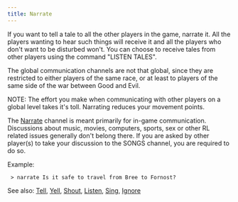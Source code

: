 ```yaml
---
title: Narrate
---
```


If you want to tell a tale to all the other players in the game, narrate
it. All the players wanting to hear such things will receive it and all
the players who don't want to be disturbed won't. You can choose to
receive tales from other players using the command "LISTEN TALES".

The global communication channels are not that global, since they are
restricted to either players of the same race, or at least to players of
the same side of the war between Good and Evil.

NOTE: The effort you make when communicating with other players on a
global level takes it's toll. Narrating reduces your movement points.

The [Narrate](Narrate "wikilink") channel is meant primarily for in-game
communication. Discussions about music, movies, computers, sports, sex
or other RL related issues generally don't belong there. If you are
asked by other player(s) to take your discussion to the SONGS channel,
you are required to do so.

Example:

` > narrate Is it safe to travel from Bree to Fornost?`

See also: [Tell](Tell "wikilink"), [Yell](Yell "wikilink"),
[Shout](Shout "wikilink"), [Listen](Listen "wikilink"),
[Sing](Sing "wikilink"), [Ignore](Ignore "wikilink")